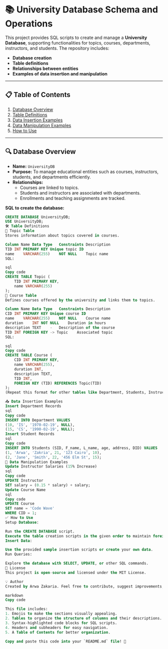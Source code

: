 # 📚 University Database Schema and Operations  

This project provides SQL scripts to create and manage a **University Database**, supporting functionalities for topics, courses, departments, instructors, and students. The repository includes:  

- **Database creation**  
- **Table definitions**  
- **Relationships between entities**  
- **Examples of data insertion and manipulation**

---

## 📋 Table of Contents  

1. [Database Overview](#database-overview)  
2. [Table Definitions](#table-definitions)  
3. [Data Insertion Examples](#data-insertion-examples)  
4. [Data Manipulation Examples](#data-manipulation-examples)  
5. [How to Use](#how-to-use)  

---

## 🔍 Database Overview  

- **Name:** `UniversityDB`  
- **Purpose:** To manage educational entities such as courses, instructors, students, and departments efficiently.  
- **Relationships:**  
  - Courses are linked to topics.  
  - Students and instructors are associated with departments.  
  - Enrollments and teaching assignments are tracked.  

**SQL to create the database:**  

```sql
CREATE DATABASE UniversityDB;
USE UniversityDB;
🛠️ Table Definitions
📑 Topic Table
Stores information about topics covered in courses.

Column Name	Data Type	Constraints	Description
TID	INT	PRIMARY KEY	Unique topic ID
name	VARCHAR(255)	NOT NULL	Topic name
SQL:

sql
Copy code
CREATE TABLE Topic (
    TID INT PRIMARY KEY,
    name VARCHAR(255)
);
📑 Course Table
Defines courses offered by the university and links them to topics.

Column Name	Data Type	Constraints	Description
CID	INT	PRIMARY KEY	Unique course ID
name	VARCHAR(255)	NOT NULL	Course name
duration	INT	NOT NULL	Duration in hours
description	TEXT	-	Description of the course
TID	INT	FOREIGN KEY -> Topic	Associated topic
SQL:

sql
Copy code
CREATE TABLE Course (
    CID INT PRIMARY KEY,
    name VARCHAR(255),
    duration INT,
    description TEXT,
    TID INT,
    FOREIGN KEY (TID) REFERENCES Topic(TID)
);
(Repeat this format for other tables like Department, Students, Instructor, etc.)

📥 Data Insertion Examples
Insert Department Records
sql
Copy code
INSERT INTO Department VALUES 
(10, 'IS', '1970-02-19', NULL),
(15, 'CS', '1990-02-19', NULL);
Insert Student Records
sql
Copy code
INSERT INTO Students (SID, F_name, L_name, age, address, DID) VALUES 
(1, 'Arwa', 'Zakria', 21, '123 Cairo', 10),
(2, 'Jane', 'Smith', 22, '456 Elm St', 15);
🔄 Data Manipulation Examples
Update Instructor Salaries (15% Increase)
sql
Copy code
UPDATE Instructor 
SET salary = (0.15 * salary) + salary;
Update Course Name
sql
Copy code
UPDATE Course 
SET name = 'Code Wave' 
WHERE CID = 1;
✅ How to Use
Setup Database:

Run the CREATE DATABASE script.
Execute the table creation scripts in the given order to maintain foreign key relationships.
Insert Data:

Use the provided sample insertion scripts or create your own data.
Run Queries:

Explore the database with SELECT, UPDATE, or other SQL commands.
📜 License
This project is open-source and licensed under the MIT License.

💡 Author
Created by Arwa Zakaria. Feel free to contribute, suggest improvements, or report issues. 🚀

markdown
Copy code

This file includes:  
1. Emojis to make the sections visually appealing.  
2. Tables to organize the structure of columns and their descriptions.  
3. Syntax-highlighted code blocks for SQL scripts.  
4. Headers and subheaders for easy navigation.  
5. A Table of Contents for better organization.  

Copy and paste this code into your `README.md` file! 🎉
